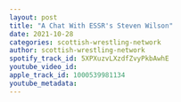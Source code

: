 ```yaml
---
layout: post
title: "A Chat With ESSR's Steven Wilson"
date: 2021-10-28
categories: scottish-wrestling-network
author: scottish-wrestling-network
spotify_track_id: 5XPXuzvLXzdfZvyPkbAwhE
youtube_video_id: 
apple_track_id: 1000539981134
youtube_metadata: 
---
```

